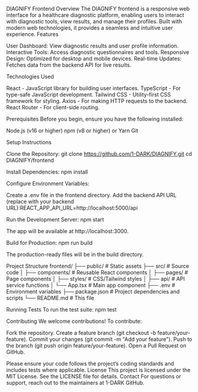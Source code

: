 DIAGNIFY Frontend
Overview
The DIAGNIFY frontend is a responsive web interface for a healthcare diagnostic platform, enabling users to interact with diagnostic tools, view results, and manage their profiles. Built with modern web technologies, it provides a seamless and intuitive user experience.
Features

User Dashboard: View diagnostic results and user profile information.
Interactive Tools: Access diagnostic questionnaires and tools.
Responsive Design: Optimized for desktop and mobile devices.
Real-time Updates: Fetches data from the backend API for live results.

Technologies Used

React - JavaScript library for building user interfaces.
TypeScript - For type-safe JavaScript development.
Tailwind CSS - Utility-first CSS framework for styling.
Axios - For making HTTP requests to the backend.
React Router - For client-side routing.

Prerequisites
Before you begin, ensure you have the following installed:

Node.js (v16 or higher)
npm (v8 or higher) or Yarn
Git

Setup Instructions

Clone the Repository:
git clone https://github.com/1-DARK/DIAGNIFY.git
cd DIAGNIFY/frontend


Install Dependencies:
npm install


Configure Environment Variables:

Create a .env file in the frontend directory.
Add the backend API URL (replace with your backend URL):REACT_APP_API_URL=http://localhost:5000/api




Run the Development Server:
npm start

The app will be available at http://localhost:3000.

Build for Production:
npm run build

The production-ready files will be in the build directory.


Project Structure
frontend/
├── public/             # Static assets
├── src/                # Source code
│   ├── components/     # Reusable React components
│   ├── pages/          # Page components
│   ├── styles/         # CSS/Tailwind styles
│   ├── api/            # API service functions
│   └── App.tsx         # Main app component
├── .env                # Environment variables
├── package.json        # Project dependencies and scripts
└── README.md           # This file

Running Tests
To run the test suite:
npm test

Contributing
We welcome contributions! To contribute:

Fork the repository.
Create a feature branch (git checkout -b feature/your-feature).
Commit your changes (git commit -m "Add your feature").
Push to the branch (git push origin feature/your-feature).
Open a Pull Request on GitHub.

Please ensure your code follows the project’s coding standards and includes tests where applicable.
License
This project is licensed under the MIT License. See the LICENSE file for details.
Contact
For questions or support, reach out to the maintainers at 1-DARK GitHub.

